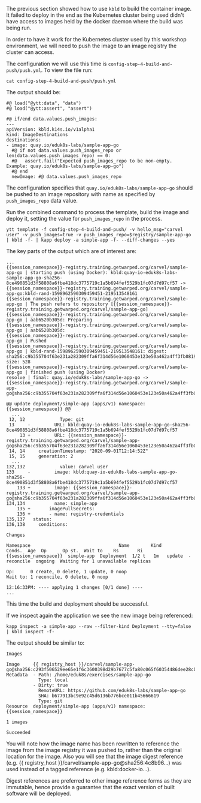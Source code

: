 The previous section showed how to use `kbld` to build the container image. It failed to deploy in the end as the Kubernetes cluster being used didn't have access to images held by the docker daemon where the build was being run.

In order to have it work for the Kubernetes cluster used by this workshop environment, we will need to push the image to an image registry the cluster can access.

The configuration we will use this time is `config-step-4-build-and-push/push.yml`. To view the file run:

```execute
cat config-step-4-build-and-push/push.yml
```

The output should be:

```
#@ load("@ytt:data", "data")
#@ load("@ytt:assert", "assert")

#@ if/end data.values.push_images:
---
apiVersion: kbld.k14s.io/v1alpha1
kind: ImageDestinations
destinations:
- image: quay.io/eduk8s-labs/sample-app-go
  #@ if not data.values.push_images_repo or len(data.values.push_images_repo) == 0:
  #@   assert.fail("Expected push_images_repo to be non-empty. Example: quay.io/eduk8s-labs/sample-app-go")
  #@ end
  newImage: #@ data.values.push_images_repo
```

The configuration specifies that `quay.io/eduk8s-labs/sample-app-go` should be pushed to an image repository with name as specified by `push_images_repo` data value.

Run the combined command to process the template, build the image and deploy it, setting the value for `push_images_repo` in the process.

```execute-1
ytt template -f config-step-4-build-and-push/ -v hello_msg="carvel user" -v push_images=true -v push_images_repo=$registry/sample-app-go | kbld -f- | kapp deploy -a simple-app -f- --diff-changes --yes
```

The key parts of the output which are of interest are:

```
...
{{session_namespace}}-registry.training.getwarped.org/carvel/sample-app-go | starting push (using Docker): kbld:quay-io-eduk8s-labs-sample-app-go-sha256-8ce490851d3f58808a6fbe418dc3775719c1a5b694fef5529b1fc07d7d97cf57 -> {{session_namespace}}-registry.training.getwarped.org/carvel/sample-app-go:kbld-rand-1598962590309459451-219513548161
{{session_namespace}}-registry.training.getwarped.org/carvel/sample-app-go | The push refers to repository [{{session_namespace}}-registry.training.getwarped.org/carvel/sample-app-go]
{{session_namespace}}-registry.training.getwarped.org/carvel/sample-app-go | aab6520b305d: Preparing
{{session_namespace}}-registry.training.getwarped.org/carvel/sample-app-go | aab6520b305d: 
{{session_namespace}}-registry.training.getwarped.org/carvel/sample-app-go | Pushed
{{session_namespace}}-registry.training.getwarped.org/carvel/sample-app-go | kbld-rand-1598962590309459451-219513548161: digest: sha256:c9b355704f63e231a282309ffa6f314d56e1060453e123e50a462a4ff3fb0819 size: 528
{{session_namespace}}-registry.training.getwarped.org/carvel/sample-app-go | finished push (using Docker)
resolve | final: quay.io/eduk8s-labs/sample-app-go -> {{session_namespace}}-registry.training.getwarped.org/carvel/sample-app-go@sha256:c9b355704f63e231a282309ffa6f314d56e1060453e123e50a462a4ff3fb0819

@@ update deployment/simple-app (apps/v1) namespace: {{session_namespace}} @@
  ...
 12, 12             Type: git
 13     -         URL: kbld:quay-io-eduk8s-labs-sample-app-go-sha256-8ce490851d3f58808a6fbe418dc3775719c1a5b694fef5529b1fc07d7d97cf57
     13 +         URL: {{session_namespace}}-registry.training.getwarped.org/carvel/sample-app-go@sha256:c9b355704f63e231a282309ffa6f314d56e1060453e123e50a462a4ff3fb0819
 14, 14     creationTimestamp: "2020-09-01T12:14:52Z"
 15, 15     generation: 2
  ...
132,132             value: carvel user
133     -         image: kbld:quay-io-eduk8s-labs-sample-app-go-sha256-8ce490851d3f58808a6fbe418dc3775719c1a5b694fef5529b1fc07d7d97cf57
    133 +         image: {{session_namespace}}-registry.training.getwarped.org/carvel/sample-app-go@sha256:c9b355704f63e231a282309ffa6f314d56e1060453e123e50a462a4ff3fb0819
134,134           name: simple-app
    135 +       imagePullSecrets:
    136 +       - name: registry-credentials
135,137   status:
136,138     conditions:

Changes

Namespace                                 Name        Kind        Conds.  Age  Op      Op st.  Wait to    Rs       Ri  
{{session_namespace}}  simple-app  Deployment  1/2 t   1m   update  -       reconcile  ongoing  Waiting for 1 unavailable replicas  

Op:      0 create, 0 delete, 1 update, 0 noop
Wait to: 1 reconcile, 0 delete, 0 noop

12:16:33PM: ---- applying 1 changes [0/1 done] ----
...
```

This time the build and deployment should be successful.

If we inspect again the application we see the new image being referenced:

```execute-1
kapp inspect -a simple-app --raw --filter-kind Deployment --tty=false | kbld inspect -f-
```

The output should be similar to:

```
Images

Image     {{ registry_host }}/carvel/sample-app-go@sha256:c293f506529ee65e1f6c3600398d29b7677c5fa80c065f60354486dee28cb51a
Metadata  - Path: /home/eduk8s/exercises/sample-app-go
            Type: local
          - Dirty: true
            RemoteURL: https://github.com/eduk8s-labs/sample-app-go
            SHA: b677913bc9e92c45d6136b776bce011b45666619
            Type: git
Resource  deployment/simple-app (apps/v1) namespace: {{session_namespace}}

1 images

Succeeded
```

You will note how the image name has been rewritten to reference the image from the image registry it was pushed to, rather than the original location for the image. Also you will see that the image digest reference (e.g. {{ registry_host }}/carvel/sample-app-go@sha256:4c8b96...) was used instead of a tagged reference (e.g. kbld:docker-io...).

Digest references are preferred to other image reference forms as they are immutable, hence provide a guarantee that the exact version of built software will be deployed.

